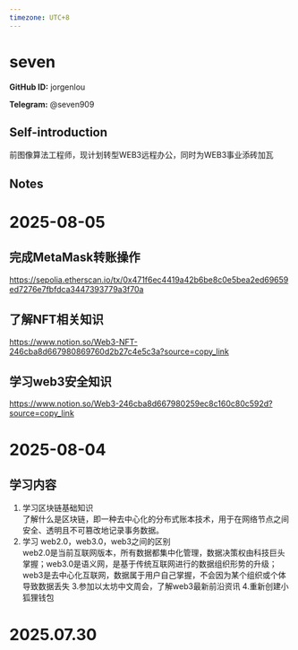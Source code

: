 ```yaml
---
timezone: UTC+8
---
```


# seven

**GitHub ID:** jorgenlou

**Telegram:** @seven909

## Self-introduction

前图像算法工程师，现计划转型WEB3远程办公，同时为WEB3事业添砖加瓦

## Notes

<!-- Content_START -->
# 2025-08-05

## 完成MetaMask转账操作  
https://sepolia.etherscan.io/tx/0x471f6ec4419a42b6be8c0e5bea2ed69659ed7276e7fbfdca3447393779a3f70a  

## 了解NFT相关知识  
https://www.notion.so/Web3-NFT-246cba8d667980869760d2b27c4e5c3a?source=copy_link  

## 学习web3安全知识  
https://www.notion.so/Web3-246cba8d667980259ec8c160c80c592d?source=copy_link

# 2025-08-04

## 学习内容  
1. 学习区块链基础知识  
  了解什么是区块链，即一种去中心化的分布式账本技术，用于在网络节点之间安全、透明且不可篡改地记录事务数据。
2. 学习 web2.0，web3.0，web3之间的区别  
   web2.0是当前互联网版本，所有数据都集中化管理，数据决策权由科技巨头掌握；web3.0是语义网，是基于传统互联网进行的数据组织形势的升级；web3是去中心化互联网，数据属于用户自己掌握，不会因为某个组织或个体导致数据丢失
3.参加以太坊中文周会，了解web3最新前沿资讯
4.重新创建小狐狸钱包

# 2025.07.30


<!-- Content_END -->

